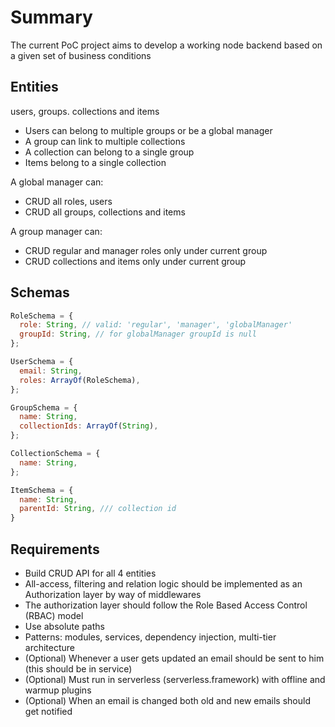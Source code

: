 # Summary

The current PoC project aims to develop a working node backend based on a given set of business conditions

## Entities

users, groups. collections and items

- Users can belong to multiple groups or be a global manager
- A group can link to multiple collections
- A collection can belong to a single group
- Items belong to a single collection

A global manager can:

- CRUD all roles, users
- CRUD all groups, collections and items

A group manager can:

- CRUD regular and manager roles only under current group
- CRUD collections and items only under current group

## Schemas

```javascript
RoleSchema = {
  role: String, // valid: 'regular', 'manager', 'globalManager'
  groupId: String, // for globalManager groupId is null
};
```

```javascript
UserSchema = {
  email: String,
  roles: ArrayOf(RoleSchema),
};
```

```javascript
GroupSchema = {
  name: String,
  collectionIds: ArrayOf(String),
};
```

```javascript
CollectionSchema = {
  name: String,
};
```

```javascript
ItemSchema = {
  name: String,
  parentId: String, /// collection id
}
```

## Requirements

- Build CRUD API for all 4 entities
- All-access, filtering and relation logic should be implemented as an Authorization layer by way of middlewares
- The authorization layer should follow the Role Based Access Control (RBAC) model
- Use absolute paths
- Patterns: modules, services, dependency injection, multi-tier architecture
- (Optional) Whenever a user gets updated an email should be sent to him (this should be in service)
- (Optional) Must run in serverless (serverless.framework) with offline and warmup plugins
- (Optional) When an email is changed both old and new emails should get notified
